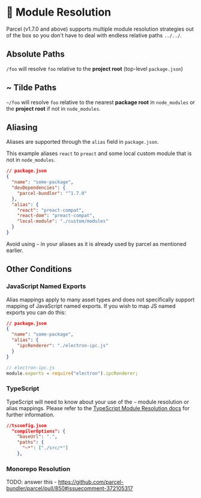 # :notebook_with_decorative_cover: Module Resolution

Parcel (v1.7.0 and above) supports multiple module resolution strategies out of the box so you don't have to deal with endless relative paths `../../`.

## Absolute Paths

`/foo` will resolve `foo` relative to the **project root** (top-level `package.json`)

## ~ Tilde Paths

`~/foo` will resolve `foo` relative to the nearest **package root** in `node_modules` or the **project root** if not in `node_modules`.

## Aliasing

Aliases are supported through the `alias` field in `package.json`.

This example aliases `react` to `preact` and some local custom module that is not in `node_modules`.

```json
// package.json
{
  "name": "some-package",
  "devDependencies": {
    "parcel-bundler": "^1.7.0"
  },
  "alias": {
    "react": "preact-compat",
    "react-dom": "preact-compat",
    "local-module": "./custom/modules"
  }
}
```

Avoid using `~` in your aliases as it is already used by parcel as mentioned earlier.

## Other Conditions

### JavaScript Named Exports

Alias mappings apply to many asset types and does not specifically support mapping of JavaScript named exports. If you wish to map JS named exports you can do this:

```json
// package.json
{
  "name": "some-package",
  "alias": {
    "ipcRenderer": "./electron-ipc.js"
  }
}
```

```js
// electron-ipc.js
module.exports = require("electron").ipcRenderer;
```

### TypeScript

TypeScript will need to know about your use of the `~` module resolution or alias mappings. Please refer to the [TypeScript Module Resolution docs](https://www.typescriptlang.org/docs/handbook/module-resolution.html) for further information.

```json
//tsconfig.json
  "compilerOptions": {
    "baseUrl": ".",
    "paths": {
      "~*": ["./src/*"]
    },
```

### Monorepo Resolution

TODO: answer this - https://github.com/parcel-bundler/parcel/pull/850#issuecomment-372105317